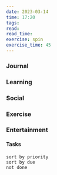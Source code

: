 ```yaml
---
date: 2023-03-14
time: 17:20
tags: 
read:
read_time:
exercise: spin
exercise_time: 45
---
```


### Journal

### Learning

### Social

### Exercise

### Entertainment

#### Tasks












```tasks
sort by priority
sort by due
not done
```